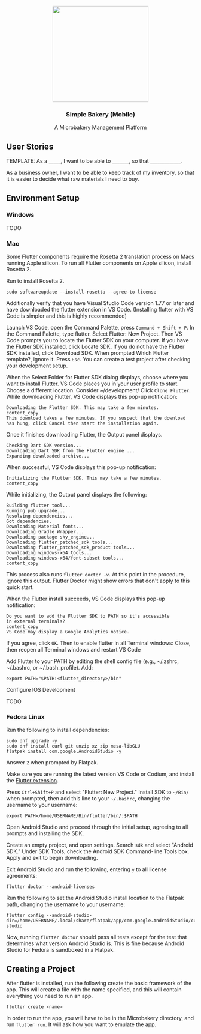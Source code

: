 <p align=center><img src="https://github.com/user-attachments/assets/44e8d1a0-fafc-4ab4-a2e9-97c38a091511" width="256"></p>
<h3 align=center>Simple Bakery (Mobile)</h3>
<p align=center>A Microbakery Management Platform</p>

## User Stories

TEMPLATE: As a _____, I want to be able to _______, so that _____________.

As a business owner, I want to be able to keep track of my inventory, so that it is easier to decide what raw materials I need to buy. 

## Environment Setup

### Windows

TODO

### Mac


Some Flutter components require the Rosetta 2 translation process on Macs running Apple silicon. To run all Flutter components on Apple silicon, install Rosetta 2.

Run to install Rosetta 2.

```
sudo softwareupdate --install-rosetta --agree-to-license
```

Additionally verify that you have Visual Studio Code version 1.77 or later and have downloaded the flutter extension in VS Code. (Installing flutter with VS Code is simpler and this is highly recommended)

Launch VS Code, open the Command Palette, press `Command + Shift + P`. In the Command Palette, type flutter. Select Flutter: New Project. Then VS Code prompts you to locate the Flutter SDK on your computer. If you have the Flutter SDK installed, click Locate SDK. If you do not have the Flutter SDK installed, click Download SDK. When prompted Which Flutter template?, ignore it. Press `Esc`. You can create a test project after checking your development setup.

When the Select Folder for Flutter SDK dialog displays, choose where you want to install Flutter. VS Code places you in your user profile to start. Choose a different location. Consider ~/development/
Click `Clone Flutter`.
While downloading Flutter, VS Code displays this pop-up notification:

```
Downloading the Flutter SDK. This may take a few minutes.
content_copy
This download takes a few minutes. If you suspect that the download has hung, click Cancel then start the installation again.
```

Once it finishes downloading Flutter, the Output panel displays.

```
Checking Dart SDK version...
Downloading Dart SDK from the Flutter engine ...
Expanding downloaded archive...
```
When successful, VS Code displays this pop-up notification:
```
Initializing the Flutter SDK. This may take a few minutes.
content_copy
```

While initializing, the Output panel displays the following:

```
Building flutter tool...
Running pub upgrade...
Resolving dependencies...
Got dependencies.
Downloading Material fonts...
Downloading Gradle Wrapper...
Downloading package sky_engine...
Downloading flutter_patched_sdk tools...
Downloading flutter_patched_sdk_product tools...
Downloading windows-x64 tools...
Downloading windows-x64/font-subset tools...
content_copy
```
This process also runs `flutter doctor -v`. At this point in the procedure, ignore this output. Flutter Doctor might show errors that don't apply to this quick start.

When the Flutter install succeeds, VS Code displays this pop-up notification:
```
Do you want to add the Flutter SDK to PATH so it's accessible
in external terminals?
content_copy
VS Code may display a Google Analytics notice.
```
If you agree, click `OK`. Then to enable flutter in all Terminal windows:
Close, then reopen all Terminal windows and restart VS Code

Add Flutter to your PATH by editing the shell config file (e.g., ~/.zshrc, ~/.bashrc, or ~/.bash_profile). Add:

```
export PATH="$PATH:<flutter_directory>/bin"
```
Configure IOS Development

TODO

### Fedora Linux

Run the following to install dependencies:

```
sudo dnf upgrade -y
sudo dnf install curl git unzip xz zip mesa-libGLU
flatpak install com.google.AndroidStudio -y
```

Answer `2` when prompted by Flatpak.

Make sure you are running the latest version VS Code or Codium, and install the [Flutter extension](https://marketplace.visualstudio.com/items?itemName=Dart-Code.flutter).

Press `Ctrl+Shift+P` and select "Flutter: New Project." Install SDK to `~/Bin/` when prompted, then add this line to your `~/.bashrc`, changing the username to your username:

```
export PATH=/home/USERNAME/Bin/flutter/bin/:$PATH
```

Open Android Studio and proceed through the initial setup, agreeing to all prompts and installing the SDK.

Create an empty project, and open settings. Search `sdk` and select "Android SDK." Under SDK Tools, check the Android SDK Command-line Tools box. Apply and exit to begin downloading.

Exit Android Studio and run the following, entering `y` to all license agreements:

```
flutter doctor --android-licenses
```

Run the following to set the Android Studio install location to the Flatpak path, changing the username to your username:

```
flutter config --android-studio-dir=/home/USERNAME/.local/share/flatpak/app/com.google.AndroidStudio/current/active/files/extra/android-studio
```

Now, running `flutter doctor` should pass all tests except for the test that determines what version Android Studio is. This is fine because Android Studio for Fedora is sandboxed in a Flatpak.

## Creating a Project


After flutter is installed, run the following create the basic framework of the app. This will create a file with the name specified, and this will contain everything you need to run an app. 

```
flutter create <name>
```
In order to run the app, you will have to be in the Microbakery directory, and run `flutter run`. It will ask how you want to emulate the app. 
